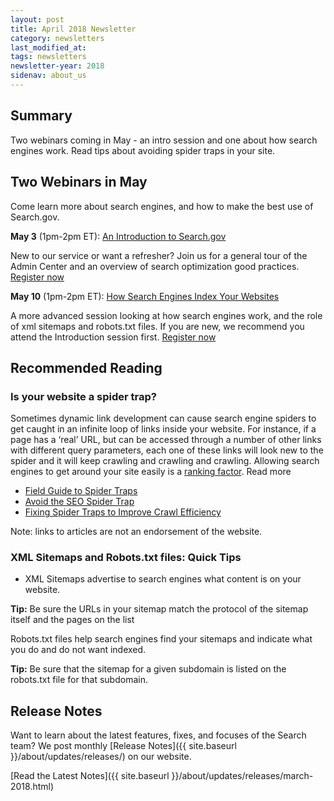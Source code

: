```yaml
---
layout: post
title: April 2018 Newsletter
category: newsletters
last_modified_at: 
tags: newsletters
newsletter-year: 2018
sidenav: about_us
---
```


## Summary
Two webinars coming in May - an intro session and one about how search engines work. Read tips about avoiding spider traps in your site.

## Two Webinars in May

Come learn more about search engines, and how to make the best use of Search.gov.

**May 3** (1pm-2pm ET): <a href="https://digital.gov/event/2018/05/03/an-introduction-searchgov/">An Introduction to Search.gov</a>

New to our service or want a refresher? Join us for a general tour of the Admin Center and an overview of search optimization good practices. <a href="https://digital.gov/event/2018/05/03/an-introduction-searchgov/">Register now</a>

**May 10** (1pm-2pm ET): <a href="https://digital.gov/event/2018/05/10/how-search-engines-index-your-websites/">How Search Engines Index Your Websites</a>

A more advanced session looking at how search engines work, and the role of xml sitemaps and robots.txt files. If you are new, we recommend you attend the Introduction session first. <a href="https://digital.gov/event/2018/05/10/how-search-engines-index-your-websites/">Register now</a>

## Recommended Reading

### Is your website a spider trap?

Sometimes dynamic link development can cause search engine spiders to get caught in an infinite loop of links inside your website. For instance, if a page has a ‘real’ URL, but can be accessed through a number of other links with different query parameters, each one of these links will look new to the spider and it will keep crawling and crawling and crawling. Allowing search engines to get around your site easily is a <a href="https://searchengineland.com/guide/seo/site-architecture-search-engine-ranking">ranking factor</a>. Read more

- <a href="https://www.portent.com/blog/seo/field-guide-to-spider-traps-an-seo-companion.htm">Field Guide to Spider Traps</a>
- <a href="https://www.advancedwebranking.com/blog/avoid-the-seo-spider-trap-how-to-get-out-of-a-sticky-situation/">Avoid the SEO Spider Trap</a>
- <a href="https://www.wolfgangdigital.com/blog/fixing-spider-traps/">Fixing Spider Traps to Improve Crawl Efficiency</a>

Note: links to articles are not an endorsement of the website.

### XML Sitemaps and Robots.txt files: Quick Tips

- XML Sitemaps advertise to search engines what content is on your website.

**Tip:** Be sure the URLs in your sitemap match the protocol of the sitemap itself and the pages on the list

Robots.txt files help search engines find your sitemaps and indicate what you do and do not want indexed.

**Tip:** Be sure that the sitemap for a given subdomain is listed on the robots.txt file for that subdomain.

## Release Notes

Want to learn about the latest features, fixes, and focuses of the Search team? We post monthly [Release Notes]({{ site.baseurl }}/about/updates/releases/) on our website.

[Read the Latest Notes]({{ site.baseurl }}/about/updates/releases/march-2018.html)
